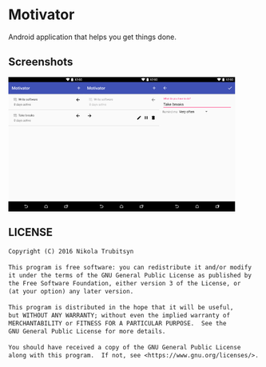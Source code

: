 # Motivator
Android application that helps you get things done.

## Screenshots
<div style="display:flex;">
<img alt="Tasks" src="screenshots/tasks.png" width="30%">
<img alt="Task actions" src="screenshots/actions.png" width="30%">
<img alt="Edit task" src="screenshots/edit.png" width="30%">
</div>

## LICENSE
```
Copyright (C) 2016 Nikola Trubitsyn

This program is free software: you can redistribute it and/or modify
it under the terms of the GNU General Public License as published by
the Free Software Foundation, either version 3 of the License, or
(at your option) any later version.

This program is distributed in the hope that it will be useful,
but WITHOUT ANY WARRANTY; without even the implied warranty of
MERCHANTABILITY or FITNESS FOR A PARTICULAR PURPOSE.  See the
GNU General Public License for more details.

You should have received a copy of the GNU General Public License
along with this program.  If not, see <https://www.gnu.org/licenses/>.
```
